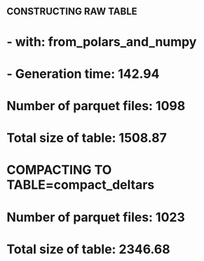 ## CONSTRUCTING RAW TABLE
# - with: from_polars_and_numpy
# - Generation time: 142.94
# Number of parquet files: 1098
# Total size of table: 1508.87

# COMPACTING TO TABLE=compact_deltars
# Number of parquet files: 1023
# Total size of table: 2346.68

